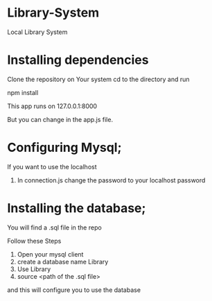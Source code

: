 # Library-System
Local Library System

# Installing dependencies
Clone the repository on Your system
cd to the directory and run

npm install

This app runs on 127.0.0.1:8000 

But you can change in the app.js file.

# Configuring Mysql;
If you want to use the localhost
1. In connection.js change the password to your localhost password

# Installing the database;
You will find a .sql file in the repo

Follow these Steps

1. Open your mysql client
2. create a database name Library
3. Use Library
4. source <path of the .sql file>

and this will configure you to use the database
